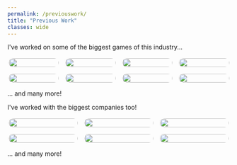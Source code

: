 ```yaml
---
permalink: /previouswork/
title: "Previous Work"
classes: wide
---
```


I've worked on some of the biggest games of this industry...

<div style="display: flex; flex-wrap: wrap; gap: 10px;">
  <div style="flex: 1 0 20%; margin: 2.5px;">
    <a href="{{ site.baseurl }}/assets/images/games/AAA.png">
      <img src="{{ site.baseurl }}/assets/images/games/AAA.png" style="width: 100%; border-radius: 10px;">
    </a>
  </div>
  <div style="flex: 1 0 20%; margin: 2.5px;">
    <a href="{{ site.baseurl }}/assets/images/games/AAA.png">
      <img src="{{ site.baseurl }}/assets/images/games/AAA.png" style="width: 100%; border-radius: 10px;">
    </a>
  </div>
  <div style="flex: 1 0 20%; margin: 2.5px;">
    <a href="{{ site.baseurl }}/assets/images/games/fortnite.png">
      <img src="{{ site.baseurl }}/assets/images/games/fortnite.png" style="width: 100%; border-radius: 10px;">
    </a>
  </div>
  <div style="flex: 1 0 20%; margin: 2.5px;">
    <a href="{{ site.baseurl }}/assets/images/games/paragon.png">
      <img src="{{ site.baseurl }}/assets/images/games/paragon.png" style="width: 100%; border-radius: 10px;">
    </a>
  </div>
  <div style="flex: 1 0 20%; margin: 2.5px;">
    <a href="{{ site.baseurl }}/assets/images/games/sot.png">
      <img src="{{ site.baseurl }}/assets/images/games/sot.png" style="width: 100%; border-radius: 10px;">
    </a>
  </div>
  <div style="flex: 1 0 20%; margin: 2.5px;">
    <a href="{{ site.baseurl }}/assets/images/games/gtav.png">
      <img src="{{ site.baseurl }}/assets/images/games/gtav.png" style="width: 100%; border-radius: 10px;">
    </a>
  </div>
  <div style="flex: 1 0 20%; margin: 2.5px;">
    <a href="{{ site.baseurl }}/assets/images/games/firewall.png">
      <img src="{{ site.baseurl }}/assets/images/games/firewall.png" style="width: 100%; border-radius: 10px;">
    </a>
  </div>
  <div style="flex: 1 0 20%; margin: 2.5px;">
    <a href="{{ site.baseurl }}/assets/images/games/bulk.png">
      <img src="{{ site.baseurl }}/assets/images/games/bulk.png" style="width: 100%; border-radius: 10px;">
    </a>
  </div>
</div>

... and many more!

I've worked with the biggest companies too!

<div style="display: flex; flex-wrap: wrap; gap: 10px;">
  <div style="flex: 1 0 25%; margin: 2.5px;">
    <a href="{{ site.baseurl }}/assets/images/companies/2K.png">
      <img src="{{ site.baseurl }}/assets/images/companies/2K.png" style="width: 100%; border-radius: 10px;">
    </a>
  </div>
  <div style="flex: 1 0 25%; margin: 2.5px;">
    <a href="{{ site.baseurl }}/assets/images/companies/sega.png">
      <img src="{{ site.baseurl }}/assets/images/companies/sega.png" style="width: 100%; border-radius: 10px;">
    </a>
  </div>
  <div style="flex: 1 0 25%; margin: 2.5px;">
    <a href="{{ site.baseurl }}/assets/images/companies/xbox.png">
      <img src="{{ site.baseurl }}/assets/images/companies/xbox.png" style="width: 100%; border-radius: 10px;">
    </a>
  </div>
  <div style="flex: 1 0 25%; margin: 2.5px;">
    <a href="{{ site.baseurl }}/assets/images/companies/disney.png">
      <img src="{{ site.baseurl }}/assets/images/companies/disney.png" style="width: 100%; border-radius: 10px;">
    </a>
  </div>
  <div style="flex: 1 0 25%; margin: 2.5px;">
    <a href="{{ site.baseurl }}/assets/images/companies/google.png">
      <img src="{{ site.baseurl }}/assets/images/companies/google.png" style="width: 100%; border-radius: 10px;">
    </a>
  </div>
  <div style="flex: 1 0 25%; margin: 2.5px;">
    <a href="{{ site.baseurl }}/assets/images/companies/gearbox.png">
      <img src="{{ site.baseurl }}/assets/images/companies/gearbox.png" style="width: 100%; border-radius: 10px;">
    </a>
  </div>
</div>

... and many more!
